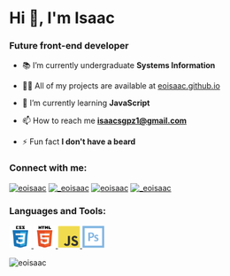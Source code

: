 <h1 align="left">Hi 👋, I'm Isaac</h1>
<h3 align="left">Future front-end developer</h3>

- 📚 I’m currently undergraduate **Systems Information**

- 👨‍💻 All of my projects are available at [eoisaac.github.io](https://eoisaac.github.io/)

- 🌱 I’m currently learning **JavaScript**

- 📫 How to reach me **isaacsgpz1@gmail.com**

- ⚡ Fun fact **I don't have a beard**

<h3 align="left">Connect with me:</h3>
<p align="left">
<a href="https://dev.to/eoisaac" target="_blank"><img align="center" src="https://cdn.jsdelivr.net/npm/simple-icons@3.0.1/icons/dev-dot-to.svg" alt="eoisaac" height="30" width="40" /></a>
<a href="https://twitter.com/_eoisaac" target="_blank"><img align="center" src="https://raw.githubusercontent.com/rahuldkjain/github-profile-readme-generator/master/src/images/icons/Social/twitter.svg" alt="_eoisaac" height="30" width="40" /></a>
<a href="https://linkedin.com/in/eoisaac" target="_blank"><img align="center" src="https://raw.githubusercontent.com/rahuldkjain/github-profile-readme-generator/master/src/images/icons/Social/linked-in-alt.svg" alt="eoisaac" height="30" width="40" /></a>
<a href="https://instagram.com/_eoisaac" target="_blank"><img align="center" src="https://raw.githubusercontent.com/rahuldkjain/github-profile-readme-generator/master/src/images/icons/Social/instagram.svg" alt="_eoisaac" height="30" width="40" /></a>
</p>

<h3 align="left">Languages and Tools:</h3>
<p align="left"> <a href="https://www.w3schools.com/css/" target="_blank"> <img src="https://raw.githubusercontent.com/devicons/devicon/master/icons/css3/css3-original-wordmark.svg" alt="css3" width="40" height="40"/> </a> <a href="https://www.w3.org/html/" target="_blank"> <img src="https://raw.githubusercontent.com/devicons/devicon/master/icons/html5/html5-original-wordmark.svg" alt="html5" width="40" height="40"/> </a> <a href="https://developer.mozilla.org/en-US/docs/Web/JavaScript" target="_blank"> <img src="https://raw.githubusercontent.com/devicons/devicon/master/icons/javascript/javascript-original.svg" alt="javascript" width="40" height="40"/> </a> <a href="https://www.photoshop.com/en" target="_blank"> <img src="https://raw.githubusercontent.com/devicons/devicon/master/icons/photoshop/photoshop-line.svg" alt="photoshop" width="40" height="40"/> </a> </p>

<p><img align="center" src="https://github-readme-stats.vercel.app/api/top-langs?username=eoisaac&show_icons=true&theme=dark&locale=en&layout=compact" alt="eoisaac" /></p>
